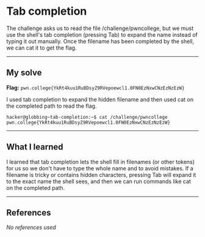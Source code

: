 # Tab completion
The challenge asks us to read the file /challenge/pwncollege, but we must use the shell's tab completion (pressing Tab) to expand the name instead of typing it out manually. Once the filename has been completed by the shell, we can cat it to get the flag.

***

## My solve
**Flag:** `pwn.college{YkRt4kuu1RuBDsyZ9RVepoewcl1.0FN0EzNxwCNzEzNzEzW}`

I used tab completion to expand the hidden filename and then used cat on the completed path to read the flag.
```
hacker@globbing~tab-completion:~$ cat /challenge/pwncollege​ 
pwn.college{YkRt4kuu1RuBDsyZ9RVepoewcl1.0FN0EzNxwCNzEzNzEzW}
```

***

## What I learned
I learned that tab completion lets the shell fill in filenames (or other tokens) for us so we don't have to type the whole name and to avoid mistakes. If a filename is tricky or contains hidden characters, pressing Tab will expand it to the exact name the shell sees, and then we can run commands like cat on the completed path.

***

## References 
*No references used*